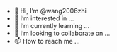 - 👋 Hi, I’m @wang2006zhi
- 👀 I’m interested in ...
- 🌱 I’m currently learning ...
- 💞️ I’m looking to collaborate on ...
- 📫 How to reach me ...

<!---
wang2006zhi/wang2006zhi is a ✨ special ✨ repository because its `README.md` (this file) appears on your GitHub profile.
You can click the Preview link to take a look at your changes.
--->

